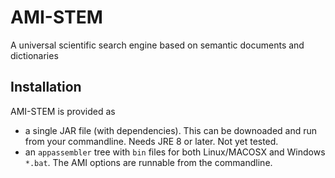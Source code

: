 # AMI-STEM 

A universal scientific search engine based on semantic documents and dictionaries

## Installation

AMI-STEM is provided as 
  
  * a single JAR file (with dependencies). This can be downoaded and run from your commandline. Needs JRE 8 or later. Not yet tested.
  * an `appassembler` tree with `bin` files for both Linux/MACOSX and Windows `*.bat`. The AMI options are runnable from the commandline.
  
  
